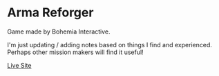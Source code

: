 # Arma Reforger
Game made by Bohemia Interactive. 

I'm just updating / adding notes based on things I find and experienced. Perhaps other mission makers will find it useful!

[Live Site](https://jbraunsmajr.github.io/BadgerReforged)